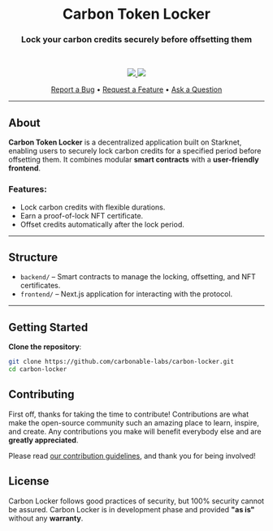 <div align="center">
  <h1>Carbon Token Locker</h1>
  <h3>Lock your carbon credits securely before offsetting them</h3>
  <br />
  <p>
    <a href="https://discord.gg/twyWfTGd6m">
        <img src="https://img.shields.io/badge/Discord-6666FF?style=for-the-badge&logo=discord&logoColor=white">
    </a>
    <a href="https://twitter.com/intent/follow?screen_name=Carbonable_io">
        <img src="https://img.shields.io/badge/Twitter-1DA1F2?style=for-the-badge&logo=twitter&logoColor=white">
    </a>       
  </p>
  <p>
    <a href="https://github.com/carbonable-labs/carbon-locker/issues/new?assignees=&labels=bug&template=01_BUG_REPORT.md&title=bug%3A+">Report a Bug</a>
    •
    <a href="https://github.com/carbonable-labs/carbon-locker/issues/new?assignees=&labels=enhancement&template=02_FEATURE_REQUEST.md&title=feat%3A+">Request a Feature</a>
    •
    <a href="https://github.com/carbonable-labs/carbon-locker/discussions">Ask a Question</a>
  </p>
</div>

---

## About

**Carbon Token Locker** is a decentralized application built on Starknet, enabling users to securely lock carbon credits for a specified period before offsetting them. It combines modular **smart contracts** with a **user-friendly frontend**.

### Features:
- Lock carbon credits with flexible durations.
- Earn a proof-of-lock NFT certificate.
- Offset credits automatically after the lock period.

---

## Structure

- `backend/` – Smart contracts to manage the locking, offsetting, and NFT certificates.
- `frontend/` – Next.js application for interacting with the protocol.

---

## Getting Started

**Clone the repository**:
```bash
git clone https://github.com/carbonable-labs/carbon-locker.git
cd carbon-locker
```

## Contributing

First off, thanks for taking the time to contribute! Contributions are what make the open-source community such an amazing place to learn, inspire, and create. Any contributions you make will benefit everybody else and are **greatly appreciated**.

Please read [our contribution guidelines](Contributing.md), and thank you for being involved!

## License

Carbon Locker follows good practices of security, but 100% security cannot be assured. Carbon Locker is in development phase and provided **"as is"** without any **warranty**.